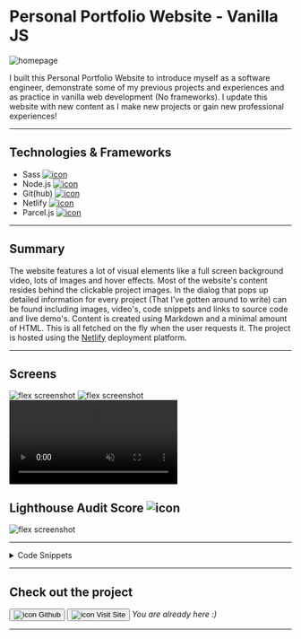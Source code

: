 # Personal Portfolio Website - Vanilla JS

![homepage](../projects/Portfolio/portfolio.webp)

I built this Personal Portfolio Website to introduce myself as a software engineer, demonstrate some of my previous projects
and experiences and as practice in vanilla web development (No frameworks). I update this website with new content as I
make new projects or gain new professional experiences!

---

## Technologies & Frameworks

- Sass [![icon](../logos/tech/sass.png)](https://sass-lang.com/)
- Node.js [![icon](../logos/tech/nodejs.png)](https://www.nodejs.org/)
- Git(hub) [![icon](../logos/tech/github.png)](https://www.github.com/)
- Netlify [![icon](../logos/tech/netlify.png)](https://netlify.com/)
- Parcel.js [![icon](../logos/tech/parcel.png)](https://parceljs.org/)

---

## Summary

The website features a lot of visual elements like a full screen background video, lots of images and hover effects.
Most of the website's content resides behind the clickable project images. In the dialog that pops up detailed information
for every project (That I've gotten around to write) can be found including images, video's, code snippets and links to source code
and live demo's. Content is created using Markdown and a minimal amount of HTML. This is all fetched on the fly when the user requests it.
The project is hosted using the [Netlify](https://netlify.com/) deployment platform.

---

## Screens

![flex screenshot](../projects/Portfolio/portfolio_1.webp)
![flex screenshot](../projects/Portfolio/portfolio_2.webp)
<video autoplay muted loop playsinline controls src="../projects/Portfolio/portfolio.webm"></video>

## Lighthouse Audit Score ![icon](../logos/tech/lighthouse.png)

![flex screenshot](../projects/Portfolio/lighthouse.png)

---

<details>
  <summary>Code Snippets</summary>
<div>

The following are some code snippets of pieces of code I'm proud of from this project. The snippets demonstrate clean, concise and powerful code. _(Code has been compacted)_

**Main JavaScript file**\
The main JavaScript file is responsible for initializing the application, loading in dynamic data and responding to
user events. The file is written to be as straight forward and readable as possible while performing many essential functions
of the application.

```
function init() {
  document.getElementById('age').innerHTML = calculateYearsSinceDate(new Date('10-10-1998'));
  document.getElementById('years').innerHTML = calculateYearsSinceDate(new Date('1-7-2011'));
  
  window.addEventListener('scroll', () => onScroll() );
  window.addEventListener('resize', () => onResize() );
  window.addEventListener('keydown', e => escapeKeyListener(e) );
  window.addEventListener('popstate', e => openDialogFromPathname(e.path[0].location.pathname))

  onScroll();
  onResize();
  openDialogFromPathname(window.location.pathname);

  Object.entries(projects).forEach(([name, project], index) => { // Iterate through projects and append to dom
    // noinspection HtmlDeprecatedAttribute
    document.querySelector('#experiences .wrapper').insertAdjacentHTML('beforeend',
  `<div class="col clickable ${index > 5 ? 'hidden' : ''}" onclick="onProjectClick(this.dataset.name)" data-name="${name}" data-team="${project.team}" data-tech="${project.tech}">
          <img class="img" alt="${name} project" src="../projects/${name}/${name}.webp" onerror="this.src='../tile.webp'"/>
          <h3>${project.title}</h3>
        </div>`);
  });
  // Register highlight.js languages
  hljs.registerLanguage('javascript', javascript); 
  hljs.registerLanguage('kotlin', kotlin);
}

function buildDialogContent (data) {
  const doc = document.createRange().createContextualFragment(data.toString()); // Create HTML fragment from HTML string
  doc.querySelectorAll('[alt]:not([alt=""])').forEach(e => { e.classList.add(e.getAttribute('alt').split(' ')[0]) }); // set classnames from first alt attribute value
  doc.querySelectorAll('img.flex').forEach( e => { e.parentElement.classList.add('flex') }); // Set flex attribute for flex images parent
  doc.querySelectorAll('details').forEach((e) => { new Accordion(e) }); // Set Accordion animation for all details tags
  doc.querySelectorAll('a').forEach((e) => { e.setAttribute('target', '_blank') }); // Open all links in new tabs
  constants.dialogContent.innerHTML = ''; // Clear dialog
  constants.dialogContent.appendChild(doc); // Fill dialog with data
  document.querySelector('.dialog__content-wrapper').scrollTop = 0; // Scroll dialog to top
  hljs.highlightAll(); // Highlight code blocks with Highlight.js
  collapseNavBar(); // Force navBar to collapse (if at top of page scroll down first)
  constants.navBar.classList.remove('open'); // Collapse mobile nav bar menu
  openDialog();
}

function getDialogContent(projectName) {
  showLoader();
  fetch(`/markdown/${projectName}.md`).then(response => response.text()).then(data => { // Get markdown for project
    data = marked(data); // Convert markdown to HTML
    if (!data.toString().includes('<!doctype html>')) { buildDialogContent(data); } // If successful
    else { getDialogContent('404'); } // Else retrieve 404 page
  }).catch((error) => { console.error('Error:', error); });
}

function openDialog() {
  hideLoader();
  document.body.classList.add('scroll_disabled');
  constants.dialog.classList.add('active');
}

function openDialogFromPathname(pathname) {
  if (pathname !== '/') { // If not on root page
    getDialogContent(window.location.pathname.replace('/', '')); // Open dialog from path (projectName)
  } else {
    closeDialog();
  }
}

window.openCV = () => { // Ask for language preference and open CV pdf blob
  if (confirm("Open English version?")) {
    getAndViewBlob(`/cv/Curriculum Vitae Jan-Willem van Bremen 500779265 - English.pdf`);
  } else if (confirm("Open Dutch version?")) {
    getAndViewBlob(`/cv/Curriculum Vitae Jan-Willem van Bremen 500779265.pdf`);
  }
}

window.onLogoClick = () => {
  window.history.pushState(null, null, window.location.origin);
  closeDialog();
  constants.navBar.classList.remove('open');
  window.scrollTo({ top: 0, behavior: 'smooth' });
}

window.handleMenuClick = (elem) => {
  const targetElem = document.getElementById(elem.dataset.linkTo);
  window.scrollTo({top: targetElem.offsetTop - constants.topOffsetSmall, behavior: 'smooth'});

  if (constants.dialog.classList.contains('active')) { closeDialog() }
}

window.onMenuButtonClick = () => { constants.navBar.classList.toggle('open') }

window.closeDialog = () => {
  if (window.location.pathname !== '/') { window.history.pushState(null, null, window.location.origin) }
  document.body.classList.remove('scroll_disabled');
  constants.dialog.classList.remove('active');
}

window.onProjectClick = (projectName) => {
  getDialogContent(projectName);
  if (!window.location.pathname.includes(projectName)) { window.history.pushState(null, projectName, '/' + projectName) }
}

init();
```

</div>
</details>

---

## Check out the project

[<button>![icon](../logos/tech/github.png) Github</button>](https://github.com/alianza/portfolio)
[<button>![icon](../projects/Portfolio/portfolio.webp) Visit Site</button>](https://jwvbremen.nl/) _You are already here :)_

---
